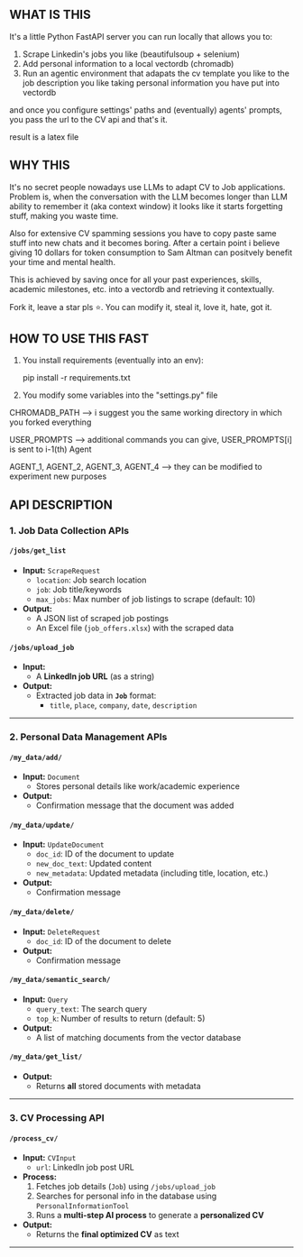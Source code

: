 WHAT IS THIS    
----------------------

It's a little Python FastAPI server you can run locally that allows you to:

1) Scrape Linkedin's jobs you like (beautifulsoup + selenium)
2) Add personal information to a local vectordb (chromadb)
3) Run an agentic environment that adapats the cv template you like to the job description you like taking personal information you have put into vectordb

and once you configure settings' paths and (eventually) agents' prompts, you pass the url to the CV api and that's it.

result is a latex file


WHY THIS      
---------------------

It's no secret people nowadays use LLMs to adapt CV to Job applications. Problem is, when the conversation with the LLM becomes longer than LLM ability to remember it (aka context window)
it looks like it starts forgetting stuff, making you waste time. 

Also for extensive CV spamming sessions you have to copy paste same stuff into new chats and it becomes boring. After a certain point i believe giving 10 dollars for token consumption to
Sam Altman can positvely benefit your time and mental health. 

This is achieved by saving once for all your past experiences, skills, academic milestones, etc. into a vectordb and retrieving it contextually.

Fork it, leave a star pls ⭐. You can modify it, steal it, love it, hate, got it.

HOW TO USE THIS FAST 
------------------------

1) You install requirements (eventually into an env):

   pip install -r requirements.txt

2) You modify some variables into the "settings.py" file 

  CHROMADB_PATH --> i suggest you the same working directory in which you forked everything
  
  USER_PROMPTS --> additional commands you can give, USER_PROMPTS[i] is sent to i-1(th) Agent
  
  AGENT_1, AGENT_2, AGENT_3, AGENT_4 --> they can be modified to experiment new purposes

API DESCRIPTION   
------------------------

### **1. Job Data Collection APIs**
#### **`/jobs/get_list`**  
- **Input:** `ScrapeRequest`
  - `location`: Job search location  
  - `job`: Job title/keywords  
  - `max_jobs`: Max number of job listings to scrape (default: 10)  
- **Output:**  
  - A JSON list of scraped job postings  
  - An Excel file (`job_offers.xlsx`) with the scraped data  

#### **`/jobs/upload_job`**  
- **Input:**  
  - A **LinkedIn job URL** (as a string)  
- **Output:**  
  - Extracted job data in **`Job`** format:  
    - `title`, `place`, `company`, `date`, `description`  

---

### **2. Personal Data Management APIs**
#### **`/my_data/add/`**  
- **Input:** `Document`
  - Stores personal details like work/academic experience  
- **Output:**  
  - Confirmation message that the document was added  

#### **`/my_data/update/`**  
- **Input:** `UpdateDocument`
  - `doc_id`: ID of the document to update  
  - `new_doc_text`: Updated content  
  - `new_metadata`: Updated metadata (including title, location, etc.)  
- **Output:**  
  - Confirmation message  

#### **`/my_data/delete/`**  
- **Input:** `DeleteRequest`
  - `doc_id`: ID of the document to delete  
- **Output:**  
  - Confirmation message  

#### **`/my_data/semantic_search/`**  
- **Input:** `Query`
  - `query_text`: The search query  
  - `top_k`: Number of results to return (default: 5)  
- **Output:**  
  - A list of matching documents from the vector database  

#### **`/my_data/get_list/`**  
- **Output:**  
  - Returns **all** stored documents with metadata  

---

### **3. CV Processing API**
#### **`/process_cv/`**  
- **Input:** `CVInput`
  - `url`: LinkedIn job post URL  
- **Process:**  
  1. Fetches job details (`Job`) using `/jobs/upload_job`  
  2. Searches for personal info in the database using `PersonalInformationTool`  
  3. Runs a **multi-step AI process** to generate a **personalized CV**  
- **Output:**  
  - Returns the **final optimized CV** as text  

---

